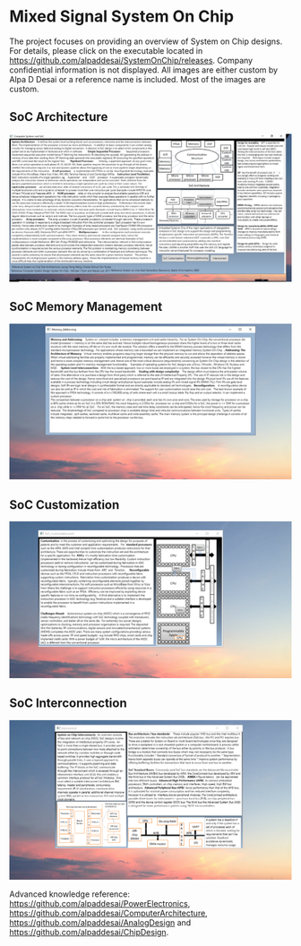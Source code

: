 # Mixed Signal System On Chip

The project focuses on providing an overview of System on Chip designs. For details, please click on the executable located in https://github.com/alpaddesai/SystemOnChip/releases. Company confidential information is not displayed. All images are either custom by Alpa D Desai or a reference name is included. Most of the images are custom. 

## SoC Architecture
![image](SoC.png)

## SoC Memory Management
![image](MemoryAddressing.png)

## SoC Customization
![image](SoCCustomization.png)

## SoC Interconnection
![image](Interconnect.png)

Advanced knowledge reference: https://github.com/alpaddesai/PowerElectronics, https://github.com/alpaddesai/ComputerArchitecture,  https://github.com/alpaddesai/AnalogDesign  and https://github.com/alpaddesai/ChipDesign.
